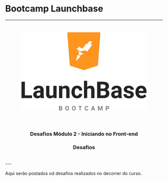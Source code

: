 # Bootcamp Launchbase
---

<h1 align="center">
    <img alt="Launchbase" src="https://github.com/prikasouza/launchbase/blob/master/Desafios/img/logo.png" width="400px" />
</h1>
</br>

<h3 align="center">
  Desafios Módulo 2 - Iniciando no Front-end
</h3>


<h3 align="center">
  Desafios
</h3>
</br>
---

Aqui serão postados od desafios realizados no decorrer do curso.
